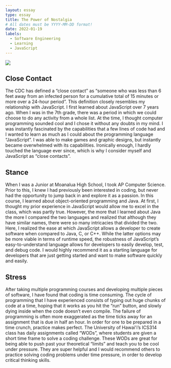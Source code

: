 ```yaml
---
layout: essay
type: essay
title: The Power of Nostalgia
# All dates must be YYYY-MM-DD format!
date: 2022-01-19
labels:
  - Software Engineering
  - Learning
  - JavaScript
---
```


<img class ="ui image" src="/images/hourglass.jpg">

## Close Contact

The CDC has defined a “close contact” as “someone who was less than 6 feet away from an infected person for a cumulative total of 15 minutes or more over a 24-hour period”. This definition closely resembles my relationship with JavaScript. I first learned about JavaScript over 7 years ago. When I was in the 7th grade, there was a period in which we could choose to do any activity from a whole list. At the time, I thought computer programming sounded cool and I chose it without any doubts in my mind. I was instantly fascinated by the capabilities that a few lines of code had and I wanted to learn as much as I could about the programming language “JavaScript”. I was able to make games and graphic designs, but instantly became overwhelmed with its capabilities. Ironically enough, I hardly touched the language ever since, which is why I consider myself and JavaScript as “close contacts”. 

## Stance

When I was a Junior at Moanalua High School, I took AP Computer Science. Prior to this, I knew I had previously been interested in coding, but never had the opportunity to jump back in and explore it as a passion. In this course, I learned about object-oriented programming and Java. At first, I thought my prior experience in JavaScript would allow me to excel in the class, which was partly true. However, the more that I learned about Java the more I compared the two languages and realized that although they have similar names, there were so many intricacies that divided the two. Here, I realized the ease at which JavaScript allows a developer to create software when compared to Java, C, or C++. While the latter options may be more viable in terms of runtime speed, the robustness of JavaScript’s easy-to-understand language allows for developers to easily develop, test, and debug code. I would highly recommend it as a starting language for developers that are just getting started and want to make software quickly and easily.

## Stress

After taking multiple programming courses and developing multiple pieces of software, I have found that coding is time consuming. The cycle of programming that I have experienced consists of typing out huge chunks of code at a time, hoping that it works as you hit the “run” button, and slowly dying inside when the code doesn’t even compile. The failure of programming is often more exaggerated as the time ticks away for an assignment that is due in half an hour. In order for one to be prepared in a time crunch, practice makes perfect. The University of Hawai'i’s ICS314 class has daily assignments called “WODs”, where students are given a short time frame to solve a coding challenge. These WODs are great for being able to push past your theoretical “limits” and teach you to be cool under pressure. They are super helpful and I would recommend others to practice solving coding problems under time pressure, in order to develop critical thinking skills.
